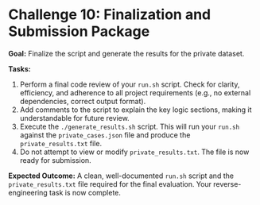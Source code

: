 # Challenge 10: Finalization and Submission Package

**Goal:** Finalize the script and generate the results for the private dataset.

**Tasks:**
1.  Perform a final code review of your `run.sh` script. Check for clarity, efficiency, and adherence to all project requirements (e.g., no external dependencies, correct output format).
2.  Add comments to the script to explain the key logic sections, making it understandable for future review.
3.  Execute the `./generate_results.sh` script. This will run your `run.sh` against the `private_cases.json` file and produce the `private_results.txt` file.
4.  Do not attempt to view or modify `private_results.txt`. The file is now ready for submission.

**Expected Outcome:** A clean, well-documented `run.sh` script and the `private_results.txt` file required for the final evaluation. Your reverse-engineering task is now complete. 